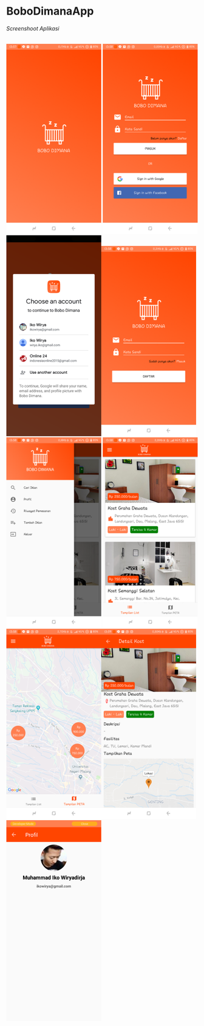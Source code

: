 # BoboDimanaApp

###### Screenshoot Aplikasi 
<img src="https://github.com/ikowirya/BoboDimanaApp/blob/master/DokumentasiBoboDimana/Screenshot_2018-12-14-13-57-33-562_com.dimana.bobo.bobodimanaapp.png" width="250"> <img src="https://github.com/ikowirya/BoboDimanaApp/blob/master/DokumentasiBoboDimana/Screenshot_2018-12-14-13-58-14-702_com.dimana.bobo.bobodimanaapp.png" width="250"> <img src="https://github.com/ikowirya/BoboDimanaApp/blob/master/DokumentasiBoboDimana/Screenshot_2018-12-13-21-03-28-84.png" width="250"><img src="https://github.com/ikowirya/BoboDimanaApp/blob/master/DokumentasiBoboDimana/Screenshot_2018-12-14-13-58-19-119_com.dimana.bobo.bobodimanaapp.png" width="250"><img src="https://github.com/ikowirya/BoboDimanaApp/blob/master/DokumentasiBoboDimana/Screenshot_2018-12-14-13-58-53-713_com.dimana.bobo.bobodimanaapp.png" width="250"> <img src="https://github.com/ikowirya/BoboDimanaApp/blob/master/DokumentasiBoboDimana/Screenshot_2018-12-14-13-58-41-906_com.dimana.bobo.bobodimanaapp.png" width="250"> <img src="https://github.com/ikowirya/BoboDimanaApp/blob/master/DokumentasiBoboDimana/Screenshot_2018-12-14-13-58-47-918_com.dimana.bobo.bobodimanaapp.png" width="250"><img src="https://github.com/ikowirya/BoboDimanaApp/blob/master/DokumentasiBoboDimana/Screenshot_2018-12-14-13-59-06-899_com.dimana.bobo.bobodimanaapp.png" width="250"><img src="https://github.com/ikowirya/BoboDimanaApp/blob/master/DokumentasiBoboDimana/Screenshot_2018-12-13-21-06-00-63.png" width="250">


